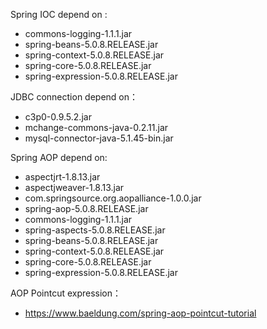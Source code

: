 Spring IOC depend on :
- commons-logging-1.1.1.jar
- spring-beans-5.0.8.RELEASE.jar
- spring-context-5.0.8.RELEASE.jar
- spring-core-5.0.8.RELEASE.jar
- spring-expression-5.0.8.RELEASE.jar

JDBC connection depend on：
- c3p0-0.9.5.2.jar
- mchange-commons-java-0.2.11.jar
- mysql-connector-java-5.1.45-bin.jar


Spring AOP depend on:
- aspectjrt-1.8.13.jar
- aspectjweaver-1.8.13.jar
- com.springsource.org.aopalliance-1.0.0.jar
- spring-aop-5.0.8.RELEASE.jar
- commons-logging-1.1.1.jar
- spring-aspects-5.0.8.RELEASE.jar
- spring-beans-5.0.8.RELEASE.jar
- spring-context-5.0.8.RELEASE.jar
- spring-core-5.0.8.RELEASE.jar
- spring-expression-5.0.8.RELEASE.jar

AOP Pointcut expression：
- https://www.baeldung.com/spring-aop-pointcut-tutorial
